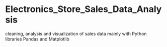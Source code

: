 # Electronics_Store_Sales_Data_Analysis
cleaning, analysis and visualization of sales data mainly with Python libraries Pandas and Matplotlib 
